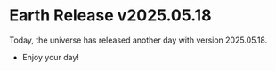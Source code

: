 # Earth Release v2025.05.18
Today, the universe has released another day with version 2025.05.18.
- Enjoy your day!
